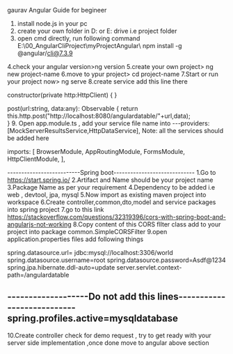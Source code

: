 gaurav
Angular Guide for begineer


1. install node.js in your pc
2. create your own folder in D: or E: drive i.e project folder
3. open cmd directly, run following command
E:\00_AngularCliProject\myProjectAngular\ npm install -g @angular/cli@7.3.9

4.check your angular version>ng version
5.create your own project> ng new project-name
6.move to ypur project> cd project-name
7.Start or run your project now> ng serve
8.create service add this line there
 
constructor(private http:HttpClient) { }

  post(url:string, data:any): Observable<any> 
  {
     return this.http.post("http://localhost:8080/angulardatable/"+url,data);    
  }
9. Open app.module.ts  , add your service file name into 
---providers: [MockServerResultsService,HttpDataService],  Note: all the services should be added here


imports: [
    BrowserModule,
    AppRoutingModule,
	FormsModule,
    HttpClientModule,
  ],

--------------------------Spring boot-----------------------------
1.Go to https://start.spring.io/
2.Artifact and Name should be your project name
3.Package Name as per your requirement
4.Dependency to be added i.e web , devtool, jpa, mysql
5.Now import as existing maven project into workspace
6.Create controller,common,dto,model and service packages into spring project
7.go to this link https://stackoverflow.com/questions/32319396/cors-with-spring-boot-and-angularjs-not-working
8.Copy content of this CORS fllter class add to your project into package common.SimpleCORSFilter 
9.open application.properties files
add following things 

spring.datasource.url= jdbc:mysql://localhost:3306/world
spring.datasource.username=root
spring.datasource.password=Asdf@1234
spring.jpa.hibernate.ddl-auto=update
server.servlet.context-path=/angulardatable

-------------------Do not add this lines---------------------------
spring.profiles.active=mysqldatabase
-------------------------------------------------------------------

10.Create controller check for demo request , try to get ready with your server side implementation ,once done move to angular above section







